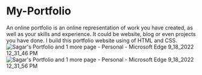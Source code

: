 # My-Portfolio
An online portfolio is an online representation of work you have created, as well as your skills and experience. It could be website, blog or even projects you have done.
I build this portfolio website using of HTML and CSS.
![Sagar's Portfolio and 1 more page - Personal - Microsoft​ Edge 9_18_2022 12_31_46 PM](https://user-images.githubusercontent.com/106909440/190890172-47d493b6-2203-41ec-9eea-fb92eeb3b06b.png)
![Sagar's Portfolio and 1 more page - Personal - Microsoft​ Edge 9_18_2022 12_31_56 PM](https://user-images.githubusercontent.com/106909440/190890199-c5fdc619-18bc-45dd-bf43-5d021fb7478c.png)
